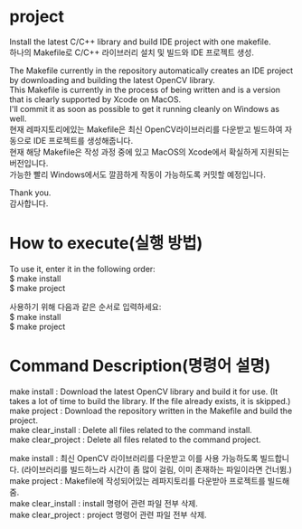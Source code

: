 # project
Install the latest C/C++ library and build IDE project with one makefile.   
하나의 Makefile로 C/C++ 라이브러리 설치 및 빌드와 IDE 프로젝트 생성.   

The Makefile currently in the repository automatically creates an IDE project by downloading and building the latest OpenCV library.   
This Makefile is currently in the process of being written and is a version that is clearly supported by Xcode on MacOS.   
I'll commit it as soon as possible to get it running cleanly on Windows as well.   
현재 레파지토리에있는 Makefile은 최신 OpenCV라이브러리를 다운받고 빌드하여 자동으로 IDE 프로젝트를 생성해줍니다.   
현재 해당 Makefile은 작성 과정 중에 있고 MacOS의 Xcode에서 확실하게 지원되는 버전입니다.   
가능한 빨리 Windows에서도 깔끔하게 작동이 가능하도록 커밋할 예정입니다.   
   
Thank you.   
감사합니다.   

# How to execute(실행 방법)
To use it, enter it in the following order:   
$ make install   
$ make project   

사용하기 위해 다음과 같은 순서로 입력하세요:   
$ make install   
$ make project   

# Command Description(명령어 설명)
make install : Download the latest OpenCV library and build it for use. (It takes a lot of time to build the library. If the file already exists, it is skipped.)   
make project : Download the repository written in the Makefile and build the project.   
make clear_install : Delete all files related to the command install.   
make clear_project : Delete all files related to the command project.   
   
make install : 최신 OpenCV 라이브러리를 다운받고 이를 사용 가능하도록 빌드합니다. (라이브러리를 빌드하느라 시간이 좀 많이 걸림, 이미 존재하는 파일이라면 건너뜀.)   
make project : Makefile에 작성되어있는 레파지토리를 다운받아 프로젝트를 빌드해줌.   
make clear_install : install 명령어 관련 파일 전부 삭제.   
make clear_project : project 명령어 관련 파일 전부 삭제.   
